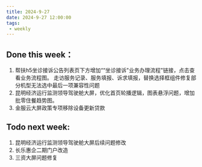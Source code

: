 ```yaml
---
title: 2024-9-27
date: 2024-9-27 12:00:00
tags: 
 - weekly
---
```

## Done this week：
   1. 帮扶h5坐诊接诉公告列表页下方增加““坐诊接诉"业务办理流程"链接，点击查看业务流程图。
   走访服务记录、服务填报、诉求填报，替换选择框组件修复部分机型无法选中最后一项兼容性问题
   2. 昆明经济运行监测领导驾驶舱大屏，优化首页轮播逻辑，图表悬浮问题，增加批零住餐趋势图。
   3. 金服云大屏政策专项移除设备更新贷款
## Todo next week:
   1. 昆明经济运行监测领导驾驶舱大屏后续问题修改
   2. 长乐惠企二期门户改造
   3. 三资大屏问题修复

